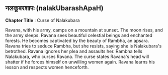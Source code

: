 ## नलकूबरशापः (nalakUbarashApaH)
**Chapter Title** : Curse of Nalakubara

Ravana, with his army, camps on a mountain at sunset. The moon rises, and the army sleeps. Ravana sees beautiful celestial beings and enchanted forests. He becomes captivated by the beauty of Rambha, an apsara. Ravana tries to seduce Rambha, but she resists, saying she is Nalakubara's betrothed. Ravana ignores her plea and assaults her. Rambha tells Nalakubara, who curses Ravana. The curse states Ravana's head will shatter if he forces himself on unwilling women again. Ravana learns his lesson and respects women henceforth.